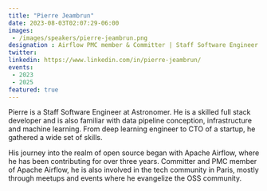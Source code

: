 ```yaml
---
title: "Pierre Jeambrun"
date: 2023-08-03T02:07:29-06:00
images: 
 - /images/speakers/pierre-jeambrun.png
designation : Airflow PMC member & Committer | Staff Software Engineer at Astronomer
twitter: 
linkedin: https://www.linkedin.com/in/pierre-jeambrun/
events:
 - 2023
 - 2025
featured: true
---
```


Pierre is a Staff Software Engineer at Astronomer. He is a skilled full stack developer and is also familiar with data pipeline conception, infrastructure and machine learning. From deep learning engineer to CTO of a startup, he gathered a wide set of skills.

His journey into the realm of open source began with Apache Airflow, where he has been contributing for over three years. Committer and PMC member of Apache Airflow, he is also involved in the tech community in Paris, mostly through meetups and events where he evangelize the OSS community.